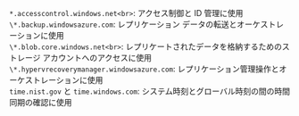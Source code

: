``*.accesscontrol.windows.net<br>``: アクセス制御と ID 管理に使用<br>``\*.backup.windowsazure.com``: レプリケーション データの転送とオーケストレーションに使用 <br> ``\*.blob.core.windows.net<br>``: レプリケートされたデータを格納するためのストレージ アカウントへのアクセスに使用<br> ``\*.hypervrecoverymanager.windowsazure.com``: レプリケーション管理操作とオーケストレーションに使用<br>
``time.nist.gov`` と ``time.windows.com``: システム時刻とグローバル時刻の間の時間同期の確認に使用

<!--HONumber=Jan17_HO3-->


